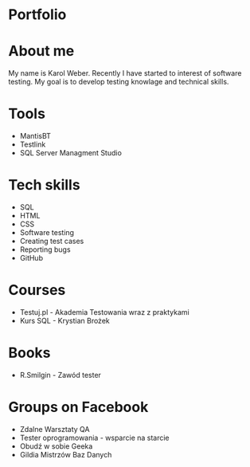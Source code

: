 # Portfolio
# About me
  My name is Karol Weber. Recently I have started to interest of software testing. My goal is to develop testing knowlage and technical   skills.

# Tools
 - MantisBT
 - Testlink
 - SQL Server Managment Studio

# Tech skills
 - SQL
 - HTML
 - CSS
 - Software testing
 - Creating test cases
 - Reporting bugs
 - GitHub

# Courses
 - Testuj.pl - Akademia Testowania wraz z praktykami
 - Kurs SQL - Krystian Brożek
  
# Books
 - R.Smilgin - Zawód tester
  
# Groups on Facebook
 - Zdalne Warsztaty QA
 - Tester oprogramowania - wsparcie na starcie
 - Obudź w sobie Geeka
 - Gildia Mistrzów Baz Danych
